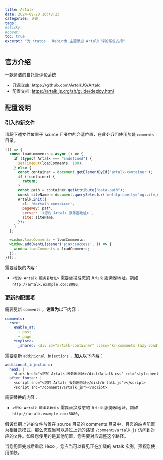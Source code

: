 ```yaml
---
title: Artalk
date: 2024-09-20 16:48:23
categories: 评论
tags:
#sticky:
#cover:
toc: true
excerpt: "为 Kratos : Rebirth 主题添加 Artalk 评论系统支持"
---
```


## 官方介绍

一款简洁的自托管评论系统

- 开源仓库: https://github.com/ArtalkJS/Artalk
- 配置文档: https://artalk.js.org/zh/guide/deploy.html

## 配置说明

### 引入的新文件

请将下述文件放置于 source 目录中的合适位置，在此处我们使用的是 `comments` 目录。

```js artalk.js
(() => {
  const loadComments = async () => {
    if (typeof Artalk === "undefined") {
      setTimeout(loadComments, 100);
    } else {
      const container = document.getElementById('artalk-container');
      if (!container) {
        return;
      }
      const path = container.getAttribute("data-path");
      const siteName = document.querySelector('meta[property="og:site_name"]').getAttribute("content");
      Artalk.init({
        el: '#artalk-container',
        pageKey: path,
        server: '<您的 Artalk 服务器地址>',
        site: siteName,
      });
    }
  };

  window.loadComments = loadComments;
  window.addEventListener('pjax:success', () => {
    window.loadComments = loadComments;
  });
})();
```

需要替换的内容：

- `<您的 Artalk 服务器地址>` 需要替换成您的 Artalk 服务器地址，例如 `http://artalk.example.com:8080`。

### 更新的配置项

需要更新 `comments` ，**设置为**以下内容：

```yml
comments:
  core:
    enable_at:
      - post
      - page
    template:
      _shared: <div id="artalk-container" class="kr-comments lazy-load" data-path="$PATH"></div>
```

需要更新 `additional_injections` ，**加入**以下内容：

```yml
additional_injections:
  head: |
    <link href="<您的 Artalk 服务器地址>/dist/Artalk.css" rel="stylesheet" />
  after_footer: |
    <script src="<您的 Artalk 服务器地址>/dist/Artalk.js"></script>
    <script src="/comments/artalk.js"></script>
```

需要替换的内容：

- `<您的 Artalk 服务器地址>` 需要替换成您的 Artalk 服务器地址，例如 `http://artalk.example.com:8080`。

假设您把上述的文件放置在 source 目录的 comments 目录中，且您的站点配置为根目录模式，那么您应当可以通过上述的路径 `/comments/artalk.js` 访问到对应的文件。如果您使用的是其他配置，您需要对应调整这个路径。

当您配置完成后重启 Hexo ，您应当可以看见正在加载的 Artalk 实例。预祝您使用愉快。
